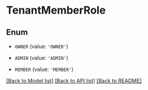 # TenantMemberRole


## Enum

* `OWNER` (value: `'OWNER'`)

* `ADMIN` (value: `'ADMIN'`)

* `MEMBER` (value: `'MEMBER'`)

[[Back to Model list]](../README.md#documentation-for-models) [[Back to API list]](../README.md#documentation-for-api-endpoints) [[Back to README]](../README.md)


